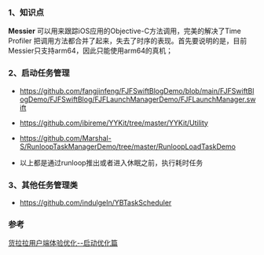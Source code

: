 ### 1、知识点

**Messier** 可以用来跟踪iOS应用的Objective-C方法调用，完美的解决了Time Profiler 把调用方法都合并了起来，失去了时序的表现。首先要说明的是，目前Messier只支持arm64，因此只能使用arm64的真机； 

### 2、启动任务管理
 - https://github.com/fangjinfeng/FJFSwiftBlogDemo/blob/main/FJFSwiftBlogDemo/FJFSwiftBlog/FJFLaunchManagerDemo/FJFLaunchManager.swift
 
 - https://github.com/ibireme/YYKit/tree/master/YYKit/Utility

- https://github.com/Marshal-S/RunloopTaskManagerDemo/tree/master/RunloopLoadTaskDemo

* 以上都是通过runloop推出或者进入休眠之前，执行耗时任务

### 3、其他任务管理类

* https://github.com/indulgeIn/YBTaskScheduler

### 参考

[货拉拉用户端体验优化--启动优化篇](https://juejin.cn/post/7087773731061235743)
